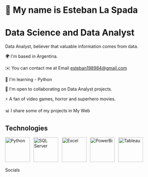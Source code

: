 # 👋 My name is Esteban La Spada

# Data Science and Data Analyst

Data Analyst, believer that valuable information comes from data.

🌍  I'm based in Argentina.

✉️  You can contact me at Email esteban198984@gmail.com

🧠  I'm learning - Python

🤝  I'm open to collaborating on Data Analyst projects.

⚡  A fan of video games, horror and superhero movies.

📊 I share some of my projects in My Web

## Technologies

<p align="left">
  <img src="https://github.com/user-attachments/assets/b5151497-bd7e-4d76-834f-df51a2c81c17" alt="Python" width="80" height="80"/> &nbsp;
  <img src="https://github.com/user-attachments/assets/dcbd18c6-945c-4a32-a987-b594e5a74824" alt="SQL Server" width="80" height="80"/> &nbsp;
  <img src="https://github.com/user-attachments/assets/80f9eb2d-2470-45aa-a667-cd29d3cca6f0" alt="Excel" width="80" height="80"/> &nbsp;
  <img src="https://www.stickersdevs.com.br/wp-content/uploads/2021/09/powerbi_sticker_adesivo-280x280.jpg" alt="PowerBi" width="80" height="80"/> &nbsp;
  <img src="https://www.kindpng.com/picc/m/20-204281_transparent-png-tableau-logo-png-download.png" alt="Tableau" width="80" height="80"/> &nbsp;
</p>
</p>




Socials

